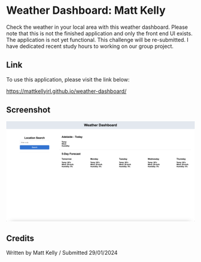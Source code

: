 # Weather Dashboard: Matt Kelly

Check the weather in your local area with this weather dashboard. Please note that this is not the finished application and only the front end UI exists. The application is not yet functional. This challenge will be re-submitted. I have dedicated recent study hours to working on our group project.

## Link

To use this application, please visit the link below:

https://mattkellyirl.github.io/weather-dashboard/

## Screenshot
<img src="assets/images/screenshot.png"> 

## Credits
Written by Matt Kelly / Submitted 29/01/2024